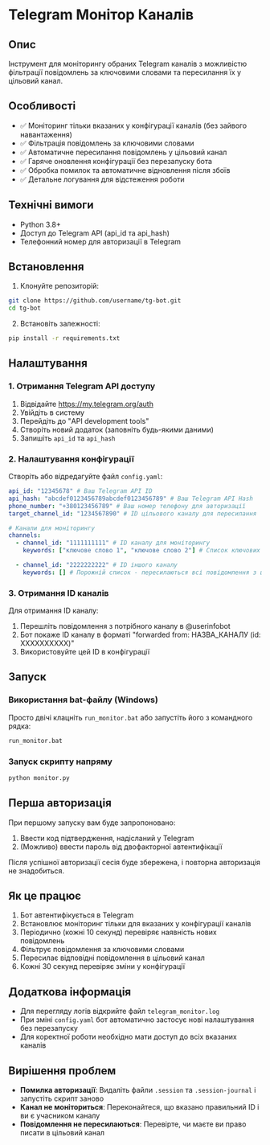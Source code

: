 # Telegram Монітор Каналів

## Опис

Інструмент для моніторингу обраних Telegram каналів з можливістю фільтрації повідомлень за ключовими словами та пересилання їх у цільовий канал.

## Особливості

- ✅ Моніторинг тільки вказаних у конфігурації каналів (без зайвого навантаження)
- ✅ Фільтрація повідомлень за ключовими словами
- ✅ Автоматичне пересилання повідомлень у цільовий канал
- ✅ Гаряче оновлення конфігурації без перезапуску бота
- ✅ Обробка помилок та автоматичне відновлення після збоїв
- ✅ Детальне логування для відстеження роботи

## Технічні вимоги

- Python 3.8+
- Доступ до Telegram API (api_id та api_hash)
- Телефонний номер для авторизації в Telegram

## Встановлення

1. Клонуйте репозиторій:

```bash
git clone https://github.com/username/tg-bot.git
cd tg-bot
```

2. Встановіть залежності:

```bash
pip install -r requirements.txt
```

## Налаштування

### 1. Отримання Telegram API доступу

1. Відвідайте https://my.telegram.org/auth
2. Увійдіть в систему
3. Перейдіть до "API development tools"
4. Створіть новий додаток (заповніть будь-якими даними)
5. Запишіть `api_id` та `api_hash`

### 2. Налаштування конфігурації

Створіть або відредагуйте файл `config.yaml`:

```yaml
api_id: "12345678" # Ваш Telegram API ID
api_hash: "abcdef0123456789abcdef0123456789" # Ваш Telegram API Hash
phone_number: "+380123456789" # Ваш номер телефону для авторизації
target_channel_id: "1234567890" # ID цільового каналу для пересилання

# Канали для моніторингу
channels:
  - channel_id: "1111111111" # ID каналу для моніторингу
    keywords: ["ключове слово 1", "ключове слово 2"] # Список ключових слів (якщо порожній - пересилаються всі повідомлення)

  - channel_id: "2222222222" # ID іншого каналу
    keywords: [] # Порожній список - пересилаються всі повідомлення з цього каналу
```

### 3. Отримання ID каналів

Для отримання ID каналу:

1. Перешліть повідомлення з потрібного каналу в @userinfobot
2. Бот покаже ID каналу в форматі "forwarded from: НАЗВА_КАНАЛУ (id: XXXXXXXXXX)"
3. Використовуйте цей ID в конфігурації

## Запуск

### Використання bat-файлу (Windows)

Просто двічі клацніть `run_monitor.bat` або запустіть його з командного рядка:

```bash
run_monitor.bat
```

### Запуск скрипту напряму

```bash
python monitor.py
```

## Перша авторизація

При першому запуску вам буде запропоновано:

1. Ввести код підтвердження, надісланий у Telegram
2. (Можливо) ввести пароль від двофакторної автентифікації

Після успішної авторизації сесія буде збережена, і повторна авторизація не знадобиться.

## Як це працює

1. Бот автентифікується в Telegram
2. Встановлює моніторинг тільки для вказаних у конфігурації каналів
3. Періодично (кожні 10 секунд) перевіряє наявність нових повідомлень
4. Фільтрує повідомлення за ключовими словами
5. Пересилає відповідні повідомлення в цільовий канал
6. Кожні 30 секунд перевіряє зміни у конфігурації

## Додаткова інформація

- Для перегляду логів відкрийте файл `telegram_monitor.log`
- При зміні `config.yaml` бот автоматично застосує нові налаштування без перезапуску
- Для коректної роботи необхідно мати доступ до всіх вказаних каналів

## Вирішення проблем

- **Помилка авторизації**: Видаліть файли `.session` та `.session-journal` і запустіть скрипт заново
- **Канал не моніториться**: Переконайтеся, що вказано правильний ID і ви є учасником каналу
- **Повідомлення не пересилаються**: Перевірте, чи маєте ви право писати в цільовий канал
